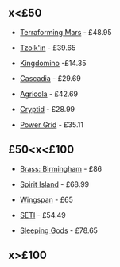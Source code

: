 ## x<£50

 - [Terraforming Mars](https://www.board-game.co.uk/product/terraforming-mars/) - £48.95

 - [Tzolk'in](https://www.board-game.co.uk/product/tzolkin-mayan-calendar/) - £39.65

 - [Kingdomino](https://www.board-game.co.uk/product/kingdomino/) -£14.35

 - [Cascadia](https://www.board-game.co.uk/product/cascadia/) - £29.69

 - [Agricola](https://www.board-game.co.uk/product/agricola/) - £42.69

 - [Cryptid](https://www.board-game.co.uk/product/cryptid/) - £28.99

 - [Power Grid](https://www.board-game.co.uk/product/power-grid/) - £35.11

## £50<x<£100

 - [Brass: Birmingham](https://roxley.com/products/brass-birmingham-deluxe-edition?variant=31734428794955) - £86

 - [Spirit Island](https://www.board-game.co.uk/product/spirit-island-core-game/) - £68.99

 - [Wingspan](https://europe.stonemaiergames.com/products/wingspan) - £65

 - [SETI](https://www.board-game.co.uk/product/seti-search-for-extraterrestrial-intelligence/) - £54.49

 - [Sleeping Gods](https://www.board-game.co.uk/product/sleeping-gods/) - £78.65

## x>£100
